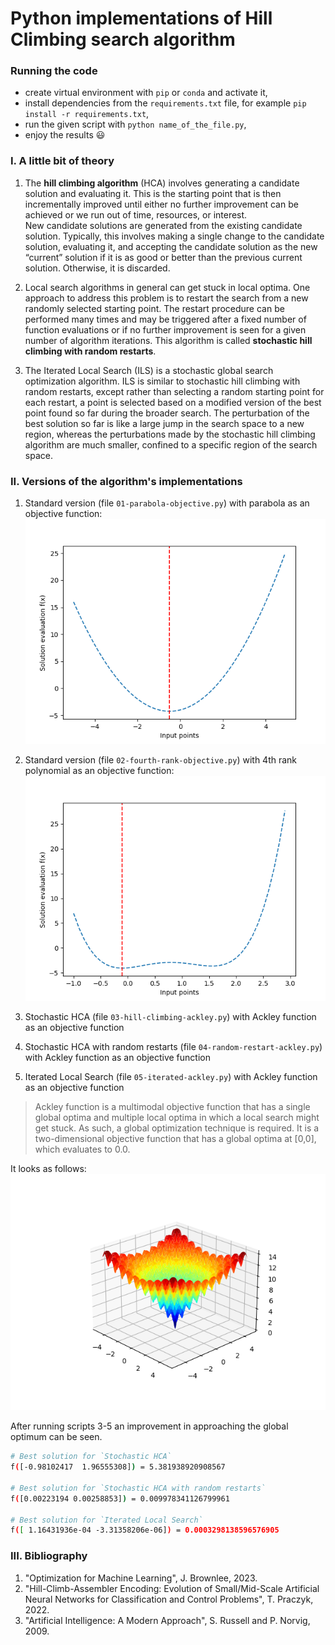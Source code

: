 # Python implementations of Hill Climbing search algorithm

### Running the code
- create virtual environment with `pip` or `conda` and activate it,
- install dependencies from the `requirements.txt` file, for example `pip install -r requirements.txt`, 
- run the given script with `python name_of_the_file.py`,
- enjoy the results :smiley:


### I. A little bit of theory  
1. The **hill climbing algorithm** (HCA) involves generating a candidate solution and evaluating it. 
This is the starting point that is then incrementally improved until either no further improvement can be achieved or we run out of time, 
resources, or interest.  
New candidate solutions are generated from the existing candidate solution. 
Typically, this involves making a single change to the candidate solution, 
evaluating it, and accepting the candidate solution as the new “current” solution if it is as good or better than the previous current solution. 
Otherwise, it is discarded.  

2. Local search algorithms in general can get stuck in local optima. 
One approach to address this problem is to restart the search from a new randomly selected starting point. 
The restart procedure can be performed many times and may be triggered after a fixed number of function evaluations or if no further improvement is seen
for a given number of algorithm iterations. This algorithm is called **stochastic hill climbing with random restarts**.

3. The Iterated Local Search (ILS) is a stochastic global search optimization algorithm. 
ILS is similar to stochastic hill climbing with random restarts, except
rather than selecting a random starting point for each restart, a point is selected based on a
modified version of the best point found so far during the broader search. 
The perturbation of the best solution so far is like a large jump in the search space to a new region, whereas the
perturbations made by the stochastic hill climbing algorithm are much smaller, confined to a
specific region of the search space.

### II. Versions of the algorithm's implementations
1. Standard version (file `01-parabola-objective.py`) with parabola as an objective function:  
![parabola](figures/01-parabola-objective.png)  

2. Standard version (file `02-fourth-rank-objective.py`) with 4th rank polynomial as an objective function:
![polynomial](figures/02-polynomial-objective.png)  

3. Stochastic HCA (file `03-hill-climbing-ackley.py`) with Ackley function as an objective function

4. Stochastic HCA with random restarts (file `04-random-restart-ackley.py`) with Ackley function as an objective function

5. Iterated Local Search (file `05-iterated-ackley.py`) with Ackley function as an objective function

> Ackley function is a multimodal objective function
that has a single global optima and multiple local optima in which a local search might get
stuck. 
As such, a global optimization technique is required. It is a two-dimensional objective
function that has a global optima at [0,0], which evaluates to 0.0.  

It looks as follows:  
![Ackley](figures/Ackley_function.png)

After running scripts 3-5 an improvement in approaching the global optimum can be seen. 
```bash
# Best solution for `Stochastic HCA`
f([-0.98102417  1.96555308]) = 5.381938920908567

# Best solution for `Stochastic HCA with random restarts`
f([0.00223194 0.00258853]) = 0.009978341126799961

# Best solution for `Iterated Local Search`
f([ 1.16431936e-04 -3.31358206e-06]) = 0.0003298138596576905
```

### III. Bibliography
1. "Optimization for Machine Learning", J. Brownlee, 2023.
2. "Hill-Climb-Assembler Encoding: Evolution of Small/Mid-Scale Artificial Neural Networks for Classification and
Control Problems", T. Praczyk, 2022.
3. "Artificial Intelligence: A Modern Approach", S. Russell and P. Norvig, 2009.



